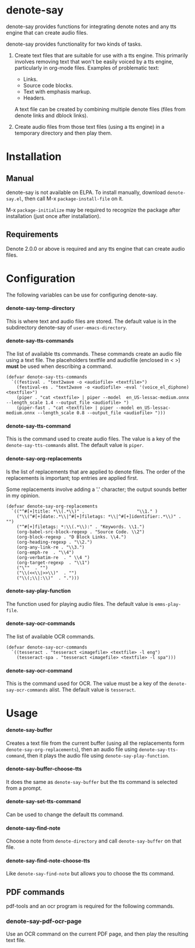 # denote-say

denote-say provides functions for integrating denote notes and any tts
engine that can create audio files.

denote-say provides functionality for two kinds of tasks.

1. Create text files that are suitable for use with a tts engine. This
   primarily involves removing text that won't be easily voiced by a
   tts engine, particularly in org-mode files.
   Examples of problematic text:
   - Links.
   - Source code blocks.
   - Text with emphasis markup.
   - Headers.
   
   A text file can be created by combining multiple denote files
   (files from denote links and dblock links).
  
2. Create audio files from those text files (using a tts engine) in a
   temporary directory and then play them.

# Installation

## Manual

denote-say is not available on ELPA. To install manually, download
`denote-say.el`, then call M-x `package-install-file` on it.

M-x `package-initialize` may be required to recognize the package
after installation (just once after installation).

## Requirements

Denote 2.0.0 or above is required and any tts engine that can create
audio files.

# Configuration

The following variables can be use for configuring denote-say.

#### denote-say-temp-directory

This is where text and audio files are stored. The default value is in
the subdirectory denote-say of `user-emacs-directory`.


#### denote-say-tts-commands

The list of available tts commands. These commands create an audio
file using a text file. The placeholders textfile and audiofile
(enclosed in < >) **must** be used when describing a command.

``` emacs-lisp
(defvar denote-say-tts-commands
  `((festival . "text2wave -o <audiofile> <textfile>")
    (festival-es . "text2wave -o <audiofile> -eval '(voice_el_diphone) <textfile>")
    (piper . "cat <textfile> | piper --model  en_US-lessac-medium.onnx --length_scale 1.4 --output_file <audiofile> ")
    (piper-fast . "cat <textfile> | piper --model en_US-lessac-medium.onnx --length_scale 0.8 --output_file <audiofile> ")))
```

#### denote-say-tts-command

This is the command used to create audio files. The value is a key of
the `denote-say-tts-commands` alist. The default value is `piper`.

#### denote-say-org-replacements

Is the list of replacements that are applied to denote files. The
order of the replacements is important; top entries are applied first.

Some replacements involve adding a '.' character; the output sounds
better in my opinion.

``` emacs-lisp
(defvar denote-say-org-replacements
  `(("^#[+]title: *\\(.*\\)" .                    "\\1." )
    ("\\(^#[+]date:.*\\|^#[+]filetags: *\\|^#[+]identifier:.*\\)" . "")
    ("^#[+]filetags: *:\\(.*\\):" . "Keywords. \\1.")
    (org-babel-src-block-regexp . "Source Code. \\2")
    (org-block-regexp . "D Block Links. \\4.")
    (org-heading-regexp . "\\2.")
    (org-any-link-re . "\\3.")
    (org-emph-re  . "\\4")
    (org-verbatim-re  . " \\4 ")
    (org-target-regexp  . "\\1")
    ("\""  . "")
    ("\\(<<\\|>>\\)"  . "")
    ("\\(;\\|:\\)"  . ".")))
``` 

#### denote-say-play-function

The function used for playing audio files. The default value is
`emms-play-file`.

#### denote-say-ocr-commands

The list of available OCR commands.

``` emacs-lisp
(defvar denote-say-ocr-commands
  `((tesseract . "tesseract <imagefile> <textfile> -l eng")
	(tesseract-spa . "tesseract <imagefile> <textfile> -l spa")))
```

#### denote-say-ocr-command

This is the command used for OCR. The value must be a key of the
`denote-say-ocr-commands` alist. The default value is `tesseract`.

# Usage

#### denote-say-buffer

Creates a text file from the current buffer (using all the
replacements form `denote-say-org-replacements`), then an audio file
using `denote-say-tts-command`, then it plays the audio file using
`denote-say-play-function`.

#### denote-say-buffer-choose-tts

It does the same as `denote-say-buffer` but the tts command is
selected from a prompt.

#### denote-say-set-tts-command

Can be used to change the default tts command.

#### denote-say-find-note

Choose a note from `denote-directory` and call `denote-say-buffer` on
that file.

#### denote-say-find-note-choose-tts 

Like `denote-say-find-note` but allows you to choose the tts command.

## PDF commands

pdf-tools and an ocr program is required for the following commands.

### denote-say-pdf-ocr-page

Use an OCR command on the current PDF page, and then play the
resulting text file.


